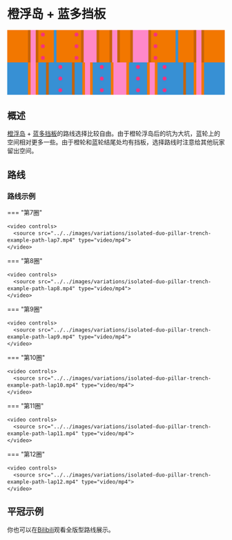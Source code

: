 # 橙浮岛 + 蓝多挡板

![橙浮岛 + 蓝多挡板](../images/variations/isolated-duo-pillar-trench.jpg)

## 概述

[橙浮岛](../rolls/isolated-duo.zh.md#橙轮) + [蓝多挡板](../rolls/pillar-trench.zh.md)的路线选择比较自由。由于橙轮浮岛后的坑为大坑，蓝轮上的空间相对更多一些。由于橙轮和蓝轮结尾处均有挡板，选择路线时注意给其他玩家留出空间。

## 路线

### 路线示例

=== "第7圈"

    <video controls>
      <source src="../../images/variations/isolated-duo-pillar-trench-example-path-lap7.mp4" type="video/mp4">
    </video>

=== "第8圈"

    <video controls>
      <source src="../../images/variations/isolated-duo-pillar-trench-example-path-lap8.mp4" type="video/mp4">
    </video>

=== "第9圈"

    <video controls>
      <source src="../../images/variations/isolated-duo-pillar-trench-example-path-lap9.mp4" type="video/mp4">
    </video>

=== "第10圈"

    <video controls>
      <source src="../../images/variations/isolated-duo-pillar-trench-example-path-lap10.mp4" type="video/mp4">
    </video>

=== "第11圈"

    <video controls>
      <source src="../../images/variations/isolated-duo-pillar-trench-example-path-lap11.mp4" type="video/mp4">
    </video>

=== "第12圈"

    <video controls>
      <source src="../../images/variations/isolated-duo-pillar-trench-example-path-lap12.mp4" type="video/mp4">
    </video>

## 平冠示例

你也可以在[Bilibili](https://www.bilibili.com/video/BV1PB4y1i7fh?p=2)观看全版型路线展示。
